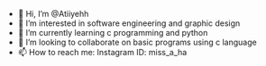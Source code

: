 - 👋 Hi, I’m @Atiiyehh
- 👀 I’m interested in software engineering and graphic design 
- 🌱 I’m currently learning c programming and python 
- 💞️ I’m looking to collaborate on basic programs using c language
- 📫 How to reach me: Instagram ID: miss_a_ha

<!---
Atiiyehh/Atiiyehh is a ✨ special ✨ repository because its `README.md` (this file) appears on your GitHub profile.
You can click the Preview link to take a look at your changes.
--->
